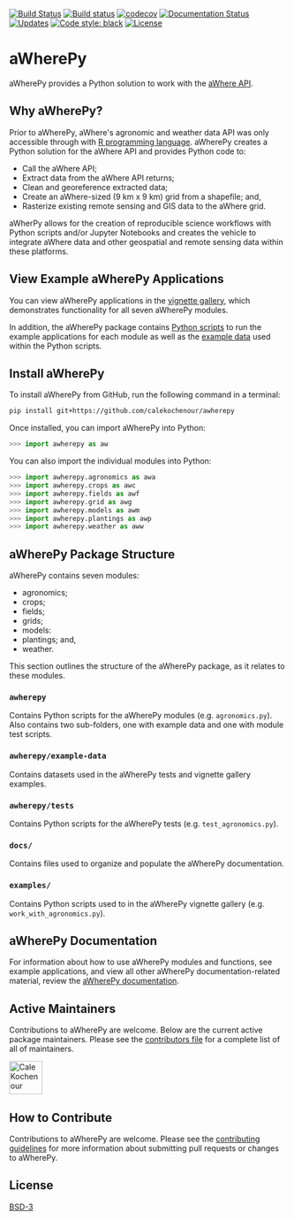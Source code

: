 [![Build Status](https://travis-ci.org/calekochenour/awherepy.svg?branch=master)](https://travis-ci.org/calekochenour/awherepy)
[![Build status](https://ci.appveyor.com/api/projects/status/donws1p4r2w4wcy1?svg=true)](https://ci.appveyor.com/project/calekochenour/awherepy)
[![codecov](https://codecov.io/gh/calekochenour/awherepy/branch/master/graph/badge.svg)](https://codecov.io/gh/calekochenour/awherepy)
[![Documentation Status](https://readthedocs.org/projects/awherepy/badge/?version=latest)](https://awherepy.readthedocs.io/en/latest/?badge=latest)
[![Updates](https://pyup.io/repos/github/calekochenour/awherepy/shield.svg)](https://pyup.io/repos/github/calekochenour/awherepy/)
[![Code style: black](https://img.shields.io/badge/code%20style-black-000000.svg)](https://github.com/psf/black)
[![License](https://img.shields.io/badge/License-BSD%203--Clause-blue.svg)](https://opensource.org/licenses/BSD-3-Clause)

# aWherePy

aWherePy provides a Python solution to work with the [aWhere API](https://www.awhere.com/developer/).

## Why aWherePy?

Prior to aWherePy, aWhere's agronomic and weather data API was only accessible through with [R programming language](https://github.com/aWhereAPI/aWhere-R-Library). aWherePy creates a Python solution for the aWhere API and provides Python code to:

* Call the aWhere API;
* Extract data from the aWhere API returns;
* Clean and georeference extracted data;
* Create an aWhere-sized (9 km x 9 km) grid from a shapefile; and,
* Rasterize existing remote sensing and GIS data to the aWhere grid.

aWherPy allows for the creation of reproducible science workflows with Python scripts and/or Jupyter Notebooks and creates the vehicle to integrate aWhere data and other geospatial and remote sensing data within these platforms.

## View Example aWherePy Applications

You can view aWherePy applications in the [vignette gallery](https://awherepy.readthedocs.io/en/latest/gallery_vignettes/index.html), which demonstrates functionality for all seven aWherePy modules.

In addition, the aWherePy package contains [Python scripts](https://github.com/calekochenour/awherepy/tree/master/examples) to run the example applications for each module as well as the [example data](https://github.com/calekochenour/awherepy/tree/master/awherepy/example-data) used within the Python scripts.

## Install aWherePy

To install aWherePy from GitHub, run the following command in a terminal:

```bash
pip install git+https://github.com/calekochenour/awherepy
```

Once installed, you can import aWherePy into Python:

```python
>>> import awherepy as aw
```

You can also import the individual modules into Python:

```python
>>> import awherepy.agronomics as awa
>>> import awherepy.crops as awc
>>> import awherepy.fields as awf
>>> import awherepy.grid as awg
>>> import awherepy.models as awm
>>> import awherepy.plantings as awp
>>> import awherepy.weather as aww
```

## aWherePy Package Structure

aWherePy contains seven modules:

* agronomics;
* crops;
* fields;
* grids;
* models:
* plantings; and,
* weather.

This section outlines the structure of the aWherePy package, as it relates to these modules.

### `awherepy`

Contains Python scripts for the aWherePy modules (e.g. `agronomics.py`). Also contains two sub-folders, one with example data and one with module test scripts.

### `awherepy/example-data`

Contains datasets used in the aWherePy tests and vignette gallery examples.

### `awherepy/tests`

Contains Python scripts for the aWherePy tests (e.g. `test_agronomics.py`).

### `docs/`

Contains files used to organize and populate the aWherePy documentation.

### `examples/`

Contains Python scripts used to in the aWherePy vignette gallery (e.g. `work_with_agronomics.py`).

## aWherePy Documentation

For information about how to use aWherePy modules and functions, see example applications, and view all other aWherePy documentation-related material, review the [aWherePy documentation](https://awherepy.readthedocs.io/en/latest/).

## Active Maintainers

Contributions to aWherePy are welcome. Below are the current active package maintainers. Please see the
[contributors file](https://awherepy.readthedocs.io/en/latest/contributors.html) for a complete list of all of maintainers.

<a title="Cale Kochenour" href="https://www.github.com/calekochenour"><img width="60" height="60" alt="Cale Kochenour" class="pull-left" src="https://user-images.githubusercontent.com/54423680/82125272-10a41780-9762-11ea-9026-f705caa25e8e.PNG?size=120" /></a>

## How to Contribute

Contributions to aWherePy are welcome. Please see the
[contributing guidelines](https://awherepy.readthedocs.io/en/latest/contributing.html) for more information about submitting pull requests or changes to aWherePy.

## License

[BSD-3](https://github.com/calekochenour/awherepy/blob/master/LICENSE)
